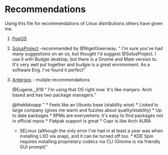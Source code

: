 # Recommendations 

Using this file for recommendations of Linux distributions others have given me.

1) [PopOS](https://system76.com/pop)


2) [SolusProject](https://getsol.us/home/) -recommended by @NigelGreenway. " I'm sure you've had many suggestions on an os, but thought I'd suggest @SolusProject. I use it with Budgie desktop, but there is a Gnome and Mate version to. It's very well put together and budgie is a great environment. As a software Eng. I've found it perfect" 


3) [Antergos]() - muliple recommendations 
   
   @Eugene__619 " I'm using that OS right now. It's like manjaro. Arch based and has two package managers."

    @thekbknapp
   " * Feels like an Ubuntu base (stability wise) * Linked to large company (gives me warm and fuzzies about quality/stability) * Up to date packages * RPMs are everywhere; it's easy to find packages not in official repos * Flatpak support is great * Copr is like Arch AURA 
    * SELinux (although the only error I've had in at least a year was when installing LXD via snap), and it can be turned off too. * KDE Spin requires installing proprietary codecs via CLI (Gnome is via friendly GUI prompt)"